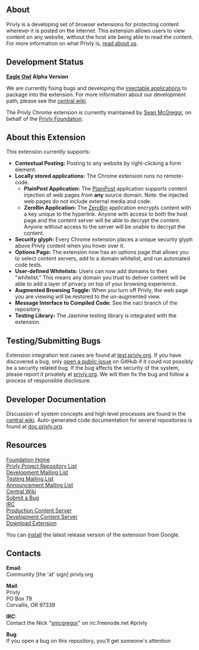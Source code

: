 ## About ##

Privly is a developing set of browser extensions for protecting content wherever it is posted on the internet. This extension allows users to view content on any website, without the host site being able to read the content. For more information on what Privly is, [read about us](https://priv.ly/pages/about).

## Development Status ##

**[Eagle Owl](https://github.com/privly/privly-organization/wiki/Eagle) Alpha Version**

We are currently fixing bugs and developing the [injectable applications](https://github.com/privly/privly-organization/wiki/Injectable-Applications) to package into the extension. For more information about our development path, please see the [central wiki](https://github.com/privly/privly-organization/wiki/Version-List).

The Privly Chrome extension is currently maintained by [Sean McGregor](https://github.com/smcgregor), on behalf of the [Privly Foundation](http://www.privly.org).

## About this Extension ##

This extension currently supports:

* **Contextual Posting:** Posting to any website by right-clicking a form element.
* **Locally stored applications:** The Chrome extension runs no remote-code.
  * **PlainPost Application:** The [PlainPost][PlainPost] application supports content injection of web pages from **any** source domain. Note: the injected web pages do not include external media and code.
  * **ZeroBin Application:** The [ZeroBin][ZeroBin] application encrypts content with a key unique to the hyperlink. Anyone with access to both the host page and the content server will be able to decrypt the content. Anyone without access to the server will be unable to decrypt the content.
* **Security glyph:** Every Chrome extension places a unique security glyph above Privly content when you hover over it.
* **Options Page:** The extension now has an options page that allows you to select content servers, add to a domain whitelist, and run automated code tests. 
* **User-defined Whitelists:** Users can now add domains to their "whitelist." This means any domain you trust to deliver content will be able to add a layer of privacy on top of your browsing experience.
* **Augmented Browsing Toggle:** When you turn off Privly, the web page you are viewing will be restored to the un-augmented view.
* **Message Interface to Compiled Code:** See the nacl branch of the repository.
* **Testing Library:** The Jasmine testing library is integrated with the extension.

## Testing/Submitting Bugs ##

Extension integration test cases are found at [test.privly.org](http://test.privly.org). If you have discovered a bug, only [open a public issue](https://github.com/privly/privly-chrome/issues/new) on GitHub if it could not possibly be a security related bug. If the bug affects the security of the system, please report it privately at [privly.org](http://www.privly.org/content/bug-report). We will then fix the bug and follow a process of responsible disclosure.

## Developer Documentation ##

Discussion of system concepts and high level processes are found in the [central wiki](https://github.com/privly/privly-organization/wiki). Auto-generated code documentation for several repositories is found at [doc.privly.org](http://doc.privly.org).

## Resources ##

[Foundation Home](http://www.privly.org)  
[Privly Project Repository List](https://github.com/privly)  
[Development Mailing List](http://groups.google.com/group/privly)  
[Testing Mailing List](http://groups.google.com/group/privly-test)  
[Announcement Mailing List](http://groups.google.com/group/privly-announce)  
[Central Wiki](https://github.com/privly/privly-organization/wiki)  
[Submit a Bug](http://www.privly.org/content/bug-report)  
[IRC](http://www.privly.org/content/irc)  
[Production Content Server](https://privlyalpha.org)  
[Development Content Server](https://dev.privly.org)  
[Download Extension](https://priv.ly/pages/download)

You can [install](https://chrome.google.com/webstore/detail/privly-content-extension/pkokikcdapfpkkkjpdaamjanniaempol) the latest release version of the extension from Google.

## Contacts ##

**Email**:  
Community [the 'at' sign] privly.org  

**Mail**:  
Privly  
PO Box 79  
Corvallis, OR 97339 
 
**IRC**:  
Contact the Nick "[smcgregor](https://github.com/smcgregor)" on irc.freenode.net #privly

**Bug**:  
If you open a bug on this repository, you'll get someone's attention

[ZeroBin]: https://github.com/privly/privly-organization/wiki/ZeroBin "ZeroBins"
[PlainPost]: https://github.com/privly/privly-organization/wiki/Posts "Plain Posts"
